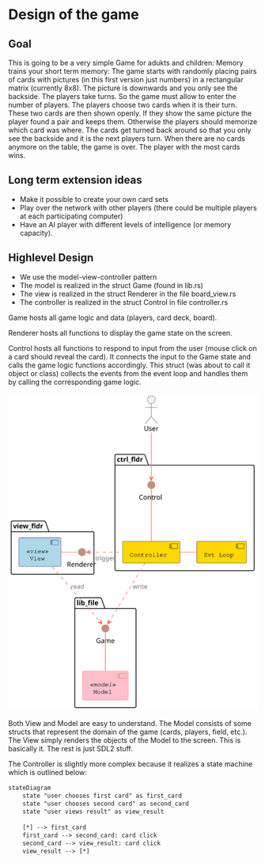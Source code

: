 # Design of the game

## Goal

This is going to be a very simple Game for adukts and children: Memory trains your short term memory: The game
starts with randomly placing pairs of cards with pictures (in this first version just numbers) in a rectangular
matrix (currently 8x8). The picture is downwards and you only see the backside.
The players take turns. So the game must allow to enter the number of players. The players choose two cards when
it is their turn. These two cards are then shown openly. If they show the same picture the player found a pair
and keeps them. Otherwise the players should memorize which card was where. The cards get turned back around so
that you only see the backside and it is the next players turn.
When there are no cards anymore on the table, the game is over. The player with the most cards wins.

## Long term extension ideas

- Make it possible to create your own card sets
- Play over the network with other players (there could be multiple players at each participating computer)
- Have an AI player with different levels of intelligence (or memory capacity).

## Highlevel Design

- We use the model-view-controller pattern
- The model is realized in the struct Game (found in lib.rs)
- The view is realized in the struct Renderer in the file board_view.rs
- The controller is realized in the struct Control in file controller.rs

Game hosts all game logic and data (players, card deck, board).

Renderer hosts all functions to display the game state on the screen.

Control hosts all functions to respond to input from the user (mouse click on a card should reveal the card). It
connects the input to the Game state and calls the game logic functions accordingly.
This struct (was about to call it object or class) collects the events from the event loop and handles them by
calling the corresponding game logic.

<div hidden>

```plantuml

@startuml mvc-pattern

skinparam interface {
  backgroundColor RosyBrown
  borderColor orange
}

skinparam component {
  FontSize 13
  BackgroundColor<<model>> Pink
  BorderColor<<model>> #FF6655

  BackgroundColor<<view>> LightBlue
  BorderColor<<view>> DarkBlue

  FontName Courier
  BorderColor black
  BackgroundColor gold
  ArrowFontName Impact
  ArrowColor #FF6655
  ArrowFontColor #777777
}

:User:

folder lib_file {
    [Model] as model << model >>
    () "Game" as game
}

folder view_fldr {
    [View] as view << view >>
    () "Renderer" as renderer
}
folder ctrl_fldr {
    [Controller] as controller
    [Evt Loop] as loop
    () "Control" as control
}

controller - loop

game -d- model
view -r- renderer
control -d- controller

User --> control
controller ..> game : write
renderer <. controller : "trigger"
view ..> game : read
@enduml

```

</div>

![Model View Controller Pattern](mvc-pattern.svg)

Both View and Model are easy to understand. The Model consists of some
structs that represent the domain of the game (cards, players, field, etc.).
The View simply renders the objects of the Model to the screen. This is
basically it. The rest is just SDL2 stuff.

The Controller is slightly more complex because it realizes a state machine
which is outlined below:

```mermaid
stateDiagram
    state "user chooses first card" as first_card
    state "user chooses second card" as second_card
    state "user views result" as view_result

    [*] --> first_card
    first_card --> second_card: card click
    second_card --> view_result: card click
    view_result --> [*]
```

